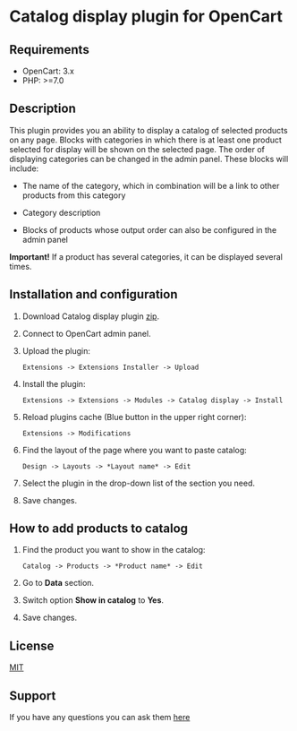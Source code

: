 # Catalog display plugin for OpenCart

## Requirements

* OpenCart: 3.x
* PHP: >=7.0

## Description

This plugin provides you an ability to display a catalog of selected products on any page. Blocks with categories in which there is at least one product selected for display will be shown on the selected page. The order of displaying categories can be changed in the admin panel. These blocks will include:

* The name of the category, which in combination will be a link to other products from this category

* Category description

* Blocks of products whose output order can also be configured in the admin panel

**Important!** If a product has several categories, it can be displayed several times.

## Installation and configuration

1. Download Catalog display plugin [zip](./Catalog-display.ocmod.zip).

2. Connect to OpenCart admin panel.

3. Upload the plugin:

    ```
    Extensions -> Extensions Installer -> Upload
    ```

4. Install the plugin:

    ```
    Extensions -> Extensions -> Modules -> Catalog display -> Install
    ```

5. Reload plugins cache (Blue button in the upper right corner):

    ```
    Extensions -> Modifications
    ```

6. Find the layout of the page where you want to paste catalog:

    ```
    Design -> Layouts -> *Layout name* -> Edit
    ```

7. Select the plugin in the drop-down list of the section you need.

8. Save changes.

## How to add products to catalog

1. Find the product you want to show in the catalog:

    ```
    Catalog -> Products -> *Product name* -> Edit
    ```
    
2. Go to **Data** section.

3. Switch option **Show in catalog** to **Yes**.

4. Save changes.

## License

[MIT](https://github.com/overvis/opencart-plugins/blob/master/LICENSE)

## Support

If you have any questions you can ask them [here](https://github.com/overvis/opencart-plugins/issues)
